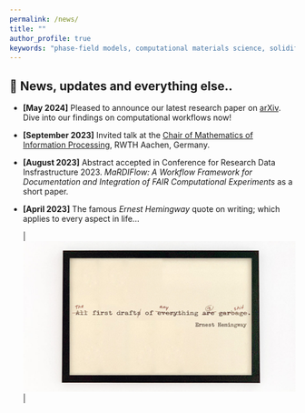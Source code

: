 ```yaml
---
permalink: /news/
title: ""
author_profile: true
keywords: "phase-field models, computational materials science, solidification microstructures"
---
```


## 📢 News, updates and everything else..

*   **[May 2024]** Pleased to announce our latest research paper on [arXiv](http://arxiv.org/abs/2405.00028). Dive into our findings on computational workflows now!

*   **[September 2023]** Invited talk at the [Chair of Mathematics of Information Processing](https://www.mathc.rwth-aachen.de/en/home/home/), RWTH Aachen, Germany. 

*   **[August 2023]** Abstract accepted in Conference for Research Data Insfrastructure 2023. *MaRDIFlow: A Workflow Framework for Documentation and Integration of FAIR Computational Experiments* as a short paper. 


*   **[April 2023]** The famous *Ernest Hemingway* quote on writing; which applies to every aspect in life...

    | <br/><img src='/images/firstdraft.jpg'> | 
